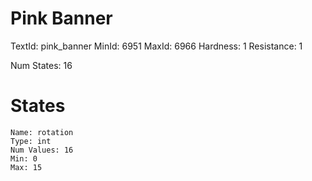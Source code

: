 # Pink Banner
TextId: pink_banner
MinId: 6951
MaxId: 6966
Hardness: 1
Resistance: 1

Num States: 16
# States
```
Name: rotation
Type: int
Num Values: 16
Min: 0
Max: 15
```